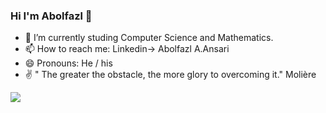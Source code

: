 ### Hi I'm Abolfazl 👋


- 🌱 I’m currently studing Computer Science and Mathematics.
- 📫 How to reach me: Linkedin-> Abolfazl A.Ansari
- 😄 Pronouns: He / his
- ✌ " The greater the obstacle, the more glory to overcoming it." Molière 

<img src="https://github-readme-stats.vercel.app/api?username=abolfazlaansari&&show_icons=true&title_color=ffffff&icon_color=bb2acf&text_color=daf7dc&bg_color=191919">
